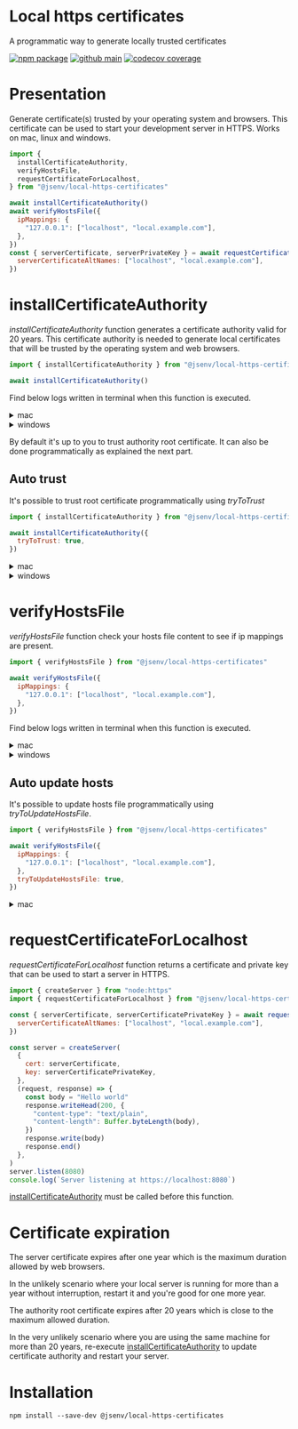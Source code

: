 # Local https certificates

A programmatic way to generate locally trusted certificates

[![npm package](https://img.shields.io/npm/v/@jsenv/local-https-certificates.svg?logo=npm&label=package)](https://www.npmjs.com/package/@jsenv/local-https-certificates)
[![github main](https://github.com/jsenv/local-https-certificates/workflows/main/badge.svg)](https://github.com/jsenv/local-https-certificates/actions?workflow=main)
[![codecov coverage](https://codecov.io/gh/jsenv/local-https-certificates/branch/main/graph/badge.svg)](https://codecov.io/gh/jsenv/local-https-certificates)

# Presentation

Generate certificate(s) trusted by your operating system and browsers.
This certificate can be used to start your development server in HTTPS.
Works on mac, linux and windows.

```js
import {
  installCertificateAuthority,
  verifyHostsFile,
  requestCertificateForLocalhost,
} from "@jsenv/local-https-certificates"

await installCertificateAuthority()
await verifyHostsFile({
  ipMappings: {
    "127.0.0.1": ["localhost", "local.example.com"],
  },
})
const { serverCertificate, serverPrivateKey } = await requestCertificateForLocalhost({
  serverCertificateAltNames: ["localhost", "local.example.com"],
})
```

# installCertificateAuthority

_installCertificateAuthority_ function generates a certificate authority valid for 20 years.
This certificate authority is needed to generate local certificates that will be trusted by the operating system and web browsers.

```js
import { installCertificateAuthority } from "@jsenv/local-https-certificates"

await installCertificateAuthority()
```

Find below logs written in terminal when this function is executed.

<details>
  <summary>mac</summary>

```console
> node ./install_certificate_authority.mjs

ℹ authority root certificate not found in filesystem
Generating authority root certificate with a validity of 20 years...
✔ authority root certificate written at /Users/dmail/https_localhost/http_localhost_root_certificate.crt
ℹ You should add root certificate to mac keychain
ℹ You should add root certificate to firefox
```

_second execution logs_

```console
> node ./install_certificate_authority.mjs

✔ authority root certificate found in filesystem
Checking certificate validity...
✔ certificate still valid for 19 years
Detect if certificate attributes have changed...
✔ certificate attributes are the same
Check if certificate is in mac keychain...
ℹ certificate not found in mac keychain
Check if certificate is in firefox...
ℹ certificate not found in firefox
```

</details>

<details>
  <summary>windows</summary>

```console
> node ./install_certificate_authority.mjs

ℹ authority root certificate not found in filesystem
Generating authority root certificate with a validity of 20 years...
✔ authority root certificate written at C:\Users\Dmail\AppData\Local\https_localhost\https_localhost_root_certificate.crt
ℹ You should add certificate to windows
ℹ You should add certificate to firefox
```

_second execution logs_

```console
> node ./install_certificate_authority.mjs

✔ authority root certificate found in filesystem
Checking certificate validity...
✔ certificate still valid for 19 years
Detect if certificate attributes have changed...
✔ certificate attributes are the same
Check if certificate is trusted by windows...
ℹ certificate is not trusted by windows
Check if certificate is trusted by firefox...
ℹ unable to detect if certificate is trusted by firefox (not implemented on windows)
```

</details>

By default it's up to you to trust authority root certificate.
It can also be done programmatically as explained the next part.

## Auto trust

It's possible to trust root certificate programmatically using _tryToTrust_

```js
import { installCertificateAuthority } from "@jsenv/local-https-certificates"

await installCertificateAuthority({
  tryToTrust: true,
})
```

<details>
  <summary>mac</summary>

```console
> node ./install_certificate_authority.mjs

ℹ authority root certificate not found in filesystem
Generating authority root certificate with a validity of 20 years...
✔ authority root certificate written at /Users/dmail/https_localhost/https_localhost_root_certificate.crt
Adding certificate to mac keychain...
❯ sudo security add-trusted-cert -d -r trustRoot -k /Library/Keychains/System.keychain "/Users/dmail/https_localhost/https_localhost_root_certificate.crt"
Password:
✔ certificate added to mac keychain
Adding certificate to firefox...
✔ certificate added to Firefox
```

_second execution logs_

```console
> node ./install_certificate_authority.mjs

✔ authority root certificate found in filesystem
Checking certificate validity...
✔ certificate still valid for 19 years
Detect if certificate attributes have changed...
✔ certificate attributes are the same
Check if certificate is in mac keychain...
✔ certificate found in mac keychain
Check if certificate is in Firefox...
✔ certificate found in Firefox
```

</details>

<details>
  <summary>windows</summary>

```console
> node ./install_certificate_authority.mjs

✔ authority root certificate found in filesystem
Checking certificate validity...
✔ certificate still valid for 19 years
Detect if certificate attributes have changed...
✔ certificate attributes are the same
Check if certificate is trusted by windows...
ℹ certificate not trusted by windows
Check if certificate is trusted by firefox...
ℹ unable to detect if certificate is trusted by firefox (not implemented on windows)
Adding certificate to windows...
❯ certutil -addstore -user root C:\Users\Dmail\AppData\Local\https_localhost\https_localhost_root_certificate.crt
✔ certificate added to windows
```

_second execution logs_

```console
> node ./install_certificate_authority.mjs

✔ authority root certificate found in filesystem
Checking certificate validity...
✔ certificate still valid for 19 years
Detect if certificate attributes have changed...
✔ certificate attributes are the same
Check if certificate is trusted by windows...
✔ certificate trusted by windows
Check if certificate is trusted by firefox...
ℹ unable to detect if certificate is trusted by firefox (not implemented on windows)
```

</details>

# verifyHostsFile

_verifyHostsFile_ function check your hosts file content to see if ip mappings are present.

```js
import { verifyHostsFile } from "@jsenv/local-https-certificates"

await verifyHostsFile({
  ipMappings: {
    "127.0.0.1": ["localhost", "local.example.com"],
  },
})
```

Find below logs written in terminal when this function is executed.

<details>
  <summary>mac</summary>

```console
> node ./verify_hosts.mjs

Check hosts file content...
⚠ 1 mapping is missing in hosts file
--- hosts file path ---
/etc/hosts
--- suggested hosts file content ---
##
# Host Database
#
#
# localhost is used to configure the loopback interface
# when the system is booting. Do not change this entry.
##
127.0.0.1	      localhost
255.255.255.255 broadcasthost
::1             localhost
127.0.0.1	      local.example.com
```

</details>

<details>
  <summary>windows</summary>

```console
> node ./verify_hosts.mjs

Check hosts file content...
⚠ 2 mappings are missing in hosts file
--- hosts file path ---
C:\\Windows\\System32\\Drivers\\etc\\hosts
--- suggested hosts file content ---
# Copyright (c) 1993-2006 Microsoft Corp.
#
# This is a sample HOSTS file used by Microsoft TCP/IP for Windows.
#
# This file contains the mappings of IP addresses to host names. Each
# entry should be kept on an individual line. The IP address should
# be placed in the first column followed by the corresponding host name.
# The IP address and the host name should be separated by at least one
# space.
#
# Additionally, comments (such as these) may be inserted on individual
# lines or following the machine name denoted by a '#' symbol.
#
# For example:
#
# 102.54.94.97 rhino.acme.com
# source server
# 38.25.63.10 x.acme.com
# x client host
# localhost name resolution is handle within DNS itself.
# 127.0.0.1 localhost
# ::1 localhost
127.0.0.1	      localhost
127.0.0.1	      local.example.com
```

</details>

## Auto update hosts

It's possible to update hosts file programmatically using _tryToUpdateHostsFile_.

```js
import { verifyHostsFile } from "@jsenv/local-https-certificates"

await verifyHostsFile({
  ipMappings: {
    "127.0.0.1": ["localhost", "local.example.com"],
  },
  tryToUpdateHostsFile: true,
})
```

<details>
  <summary>mac</summary>

```console
Check hosts file content...
ℹ 1 mapping is missing in hosts file
Adding 2 mapping(s) in hosts file...
❯ echo "##
# Host Database
#
#
# localhost is used to configure the loopback interface
# when the system is booting. Do not change this entry.
##
127.0.0.1	      localhost
255.255.255.255 broadcasthost
::1             localhost
127.0.0.1	      local.example.com
127.0.0.1       local.example.com
" | sudo tee /etc/hosts
Password:
✔ mappings added to hosts file
```

_Second execution logs_

```console
> node ./verify_hosts.mjs

Check hosts file content...
✔ all ip mappings found in hosts file
```

</details>

# requestCertificateForLocalhost

_requestCertificateForLocalhost_ function returns a certificate and private key that can be used to start a server in HTTPS.

```js
import { createServer } from "node:https"
import { requestCertificateForLocalhost } from "@jsenv/local-https-certificates"

const { serverCertificate, serverCertificatePrivateKey } = await requestCertificateForLocalhost({
  serverCertificateAltNames: ["localhost", "local.example.com"],
})

const server = createServer(
  {
    cert: serverCertificate,
    key: serverCertificatePrivateKey,
  },
  (request, response) => {
    const body = "Hello world"
    response.writeHead(200, {
      "content-type": "text/plain",
      "content-length": Buffer.byteLength(body),
    })
    response.write(body)
    response.end()
  },
)
server.listen(8080)
console.log(`Server listening at https://localhost:8080`)
```

[installCertificateAuthority](#installCertificateAuthority) must be called before this function.

# Certificate expiration

The server certificate expires after one year which is the maximum duration allowed by web browsers.

In the unlikely scenario where your local server is running for more than a year without interruption, restart it and you're good for one more year.

The authority root certificate expires after 20 years which is close to the maximum allowed duration.

In the very unlikely scenario where you are using the same machine for more than 20 years, re-execute [installCertificateAuthority](#installCertificateAuthority) to update certificate authority and restart your server.

# Installation

```console
npm install --save-dev @jsenv/local-https-certificates
```
